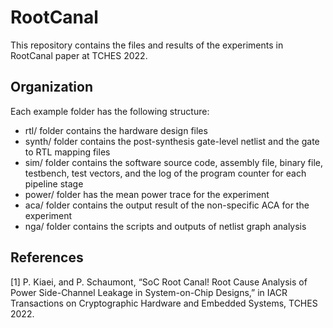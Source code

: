 # RootCanal

This repository contains the files and results of the experiments in RootCanal paper at TCHES 2022.

## Organization

Each example folder has the following structure:
- rtl/ folder contains the hardware design files
- synth/ folder contains the post-synthesis gate-level netlist and the gate to RTL mapping files
- sim/ folder contains the software source code, assembly file, binary file, testbench, test vectors, and the log of the program counter for each pipeline stage
- power/ folder has the mean power trace for the experiment
- aca/ folder contains the output result of the non-specific ACA for the experiment
- nga/ folder contains the scripts and outputs of netlist graph analysis

## References

[1] P. Kiaei, and P. Schaumont, “SoC Root Canal! Root Cause Analysis of Power Side-Channel Leakage in System-on-Chip Designs,” in IACR Transactions on Cryptographic Hardware and Embedded Systems, TCHES 2022. 
